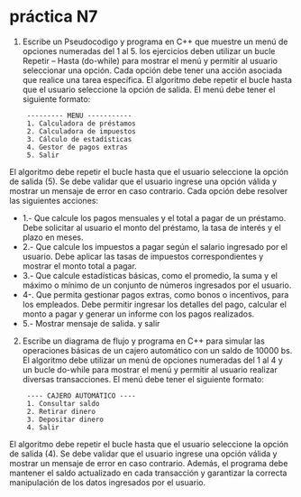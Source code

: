 # práctica N7

1. Escribe un Pseudocodigo y programa en C++ que muestre un menú de opciones numeradas del 1 al 5. los ejercicios deben utilizar un bucle Repetir – Hasta (do-while) para mostrar el menú y permitir al usuario seleccionar una opción. Cada opción debe tener una acción asociada que realice una tarea específica. El algoritmo debe repetir el bucle hasta que el usuario seleccione la opción de salida. El menú debe tener el siguiente formato:

        --------- MENU -----------
        1. Calculadora de préstamos
        2. Calculadora de impuestos
        3. Cálculo de estadísticas
        4. Gestor de pagos extras
        5. Salir
    
El algoritmo debe repetir el bucle hasta que el usuario seleccione la opción de salida (5). Se debe validar que el usuario ingrese una opción válida y mostrar un mensaje de error en caso contrario. Cada opción debe resolver las siguientes acciones:
- 1.- Que calcule los pagos mensuales y el total a pagar de un préstamo. Debe solicitar al usuario el monto del préstamo, la tasa de interés y el plazo en meses.
- 2.- Que calcule los impuestos a pagar según el salario ingresado por el usuario. Debe aplicar las tasas de impuestos correspondientes y mostrar el monto total a pagar.
- 3.- Que calcule estadísticas básicas, como el promedio, la suma y el máximo o mínimo de un conjunto de números ingresados por el usuario.
- 4-. Que permita gestionar pagos extras, como bonos o incentivos, para los empleados. Debe permitir ingresar los detalles del pago, calcular el monto a pagar y generar un informe con los pagos realizados.
- 5.- Mostrar mensaje de salida. y salir

2. Escribe un diagrama de flujo y programa en C++ para simular las operaciones básicas de un cajero automático con un saldo de 10000 bs. El algoritmo debe utilizar un menú de opciones numeradas del 1 al 4 y un bucle do-while para mostrar el menú y permitir al usuario realizar diversas transacciones. El menú debe tener el siguiente formato:

        ---- CAJERO AUTOMÁTICO ----
        1. Consultar saldo
        2. Retirar dinero
        3. Depositar dinero
        4. Salir
        
El algoritmo debe repetir el bucle hasta que el usuario seleccione la opción de salida (4). Se debe validar que el usuario ingrese una opción válida y mostrar un mensaje de error en caso contrario.
Además, el programa debe mantener el saldo actualizado en cada transacción y garantizar la correcta manipulación de los datos ingresados por el usuario.